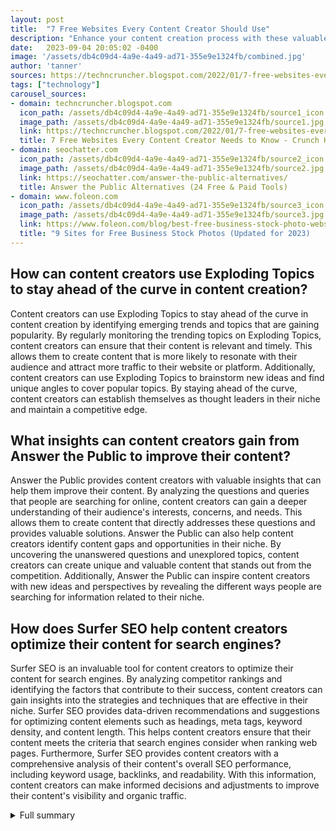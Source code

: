 ```yaml
---
layout: post
title:  "7 Free Websites Every Content Creator Should Use"
description: "Enhance your content creation process with these valuable resources"
date:   2023-09-04 20:05:02 -0400
image: '/assets/db4c09d4-4a9e-4a49-ad71-355e9e1324fb/combined.jpg'
author: 'tanner'
sources: https://techncruncher.blogspot.com/2022/01/7-free-websites-every-content-creator.html https://geekflare.com/platforms-to-find-trending-topics/ https://themeisle.com/blog/blog-post-titles/ https://seochatter.com/answer-the-public-alternatives/ https://moz.com/competitive-research https://sparktoro.com/product https://www.foleon.com/blog/best-free-business-stock-photo-websites
tags: ["technology"]
carousel_sources:
- domain: techncruncher.blogspot.com
  icon_path: /assets/db4c09d4-4a9e-4a49-ad71-355e9e1324fb/source1_icon.jpg
  image_path: /assets/db4c09d4-4a9e-4a49-ad71-355e9e1324fb/source1.jpg
  link: https://techncruncher.blogspot.com/2022/01/7-free-websites-every-content-creator.html
  title: 7 Free Websites Every Content Creator Needs to Know - Crunch Hype
- domain: seochatter.com
  icon_path: /assets/db4c09d4-4a9e-4a49-ad71-355e9e1324fb/source2_icon.jpg
  image_path: /assets/db4c09d4-4a9e-4a49-ad71-355e9e1324fb/source2.jpg
  link: https://seochatter.com/answer-the-public-alternatives/
  title: Answer the Public Alternatives (24 Free & Paid Tools)
- domain: www.foleon.com
  icon_path: /assets/db4c09d4-4a9e-4a49-ad71-355e9e1324fb/source3_icon.jpg
  image_path: /assets/db4c09d4-4a9e-4a49-ad71-355e9e1324fb/source3.jpg
  link: https://www.foleon.com/blog/best-free-business-stock-photo-websites
  title: "9 Sites for Free Business Stock Photos (Updated for 2023)    \u2013 Foleon "
---
```


## How can content creators use Exploding Topics to stay ahead of the curve in content creation?
Content creators can use Exploding Topics to stay ahead of the curve in content creation by identifying emerging trends and topics that are gaining popularity. By regularly monitoring the trending topics on Exploding Topics, content creators can ensure that their content is relevant and timely. This allows them to create content that is more likely to resonate with their audience and attract more traffic to their website or platform. Additionally, content creators can use Exploding Topics to brainstorm new ideas and find unique angles to cover popular topics. By staying ahead of the curve, content creators can establish themselves as thought leaders in their niche and maintain a competitive edge.

## What insights can content creators gain from Answer the Public to improve their content?
Answer the Public provides content creators with valuable insights that can help them improve their content. By analyzing the questions and queries that people are searching for online, content creators can gain a deeper understanding of their audience's interests, concerns, and needs. This allows them to create content that directly addresses these questions and provides valuable solutions. Answer the Public can also help content creators identify content gaps and opportunities in their niche. By uncovering the unanswered questions and unexplored topics, content creators can create unique and valuable content that stands out from the competition. Additionally, Answer the Public can inspire content creators with new ideas and perspectives by revealing the different ways people are searching for information related to their niche.

## How does Surfer SEO help content creators optimize their content for search engines?
Surfer SEO is an invaluable tool for content creators to optimize their content for search engines. By analyzing competitor rankings and identifying the factors that contribute to their success, content creators can gain insights into the strategies and techniques that are effective in their niche. Surfer SEO provides data-driven recommendations and suggestions for optimizing content elements such as headings, meta tags, keyword density, and content length. This helps content creators ensure that their content meets the criteria that search engines consider when ranking web pages. Furthermore, Surfer SEO provides content creators with a comprehensive analysis of their content's overall SEO performance, including keyword usage, backlinks, and readability. With this information, content creators can make informed decisions and adjustments to improve their content's visibility and organic traffic.

<details>
  <summary>Full summary</summary>
Content creation is a skill that every content creator strives to perfect. In order to enhance their content creation process, content creators need valuable insights, tools, and resources. Luckily, there are 7 free websites that are must-haves for content creators.<br><br>I. Exploding Topics: Finding trending topics<br><br>Finding trending topics can be challenging, but with Exploding Topics, content creators have access to a treasure trove of trending topics. This tool helps content creators stay ahead of the curve and create exciting content that resonates with their audience.<br><br>II. Headline Studio: Writing catchy blog post titles<br><br>The importance of blog post titles cannot be underestimated. Headline Studio helps content creators write catchy blog post titles that grab attention and engage readers. With 8 tips on how to write better titles, Headline Studio is a valuable resource for content creators.<br><br>III. Answer the Public: Keyword research<br><br>Keyword research is a crucial part of content creation. Answer the Public provides insights into what people are searching for online. By understanding the questions and queries of their target audience, content creators can create relevant and informative content.<br><br>IV. Surfer SEO: Optimizing content for search engines<br><br>SEO is an essential aspect of content creation. Surfer SEO helps content creators optimize their content for search engines. By analyzing competitor rankings and identifying content opportunities, content creators can create high-quality, optimized content that ranks well.<br><br>V. Canva: Enhancing content with templates and graphics<br><br>Visuals play a significant role in content creation. Canva offers a wide range of templates and graphics that content creators can use to enhance their content. From social media graphics to infographics, Canva has everything a content creator needs to make their content visually appealing.<br><br>VI. Facebook Audience Insights: Understanding the target audience<br><br>Understanding the target audience is crucial for content creators. Facebook Audience Insights provides valuable insights into the interests and demographics of a target audience. By knowing their audience, content creators can create content that resonates and connects with them.<br><br>VII. Pexels: Using high-quality images<br><br>Good photos are essential for grabbing attention and conveying messages effectively. Pexels offers a vast collection of curated free stock photos that content creators can use in their content. From everyday objects to stunning landscapes, Pexels has it all.<br><br>In conclusion, these 7 free websites are must-haves for content creators as they provide valuable insights, tools, and resources to enhance their content creation process. By leveraging these websites, content creators can find exciting trending topics, write catchy blog post titles, conduct keyword research, optimize their content for search engines, enhance the visual appeal of their content, understand their target audience, and use high-quality images. With these resources at their disposal, content creators can create long-reach and exciting content that captures the attention of their audience.
</details>
